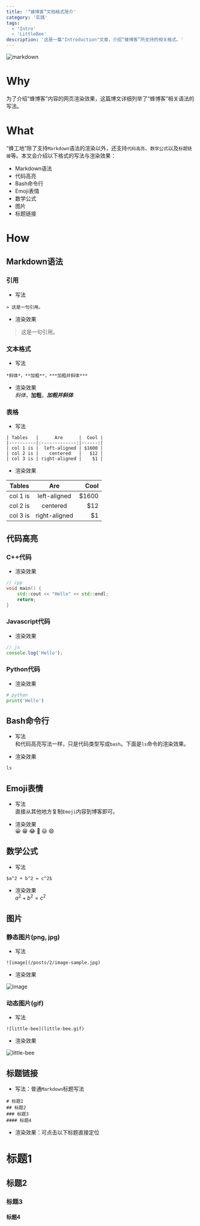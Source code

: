 ```yaml
---
title: '“蜂博客”文档格式简介'
category: '实践'
tags:
  - 'Intro'
  - 'LittleBee'
description: '这是一篇"Introduction"文章，介绍“蜂博客”所支持的相关格式。'
---
```


![markdown](/posts/2/markdown.png)

# Why

为了介绍“蜂博客”内容的网页渲染效果，这篇博文详细列举了“蜂博客”相关语法的写法。

# What

“蜂工地”除了支持`Markdown`语法的渲染以外，还支持`代码高亮`、`数学公式`以及`标题链接`等。本文会介绍以下格式的写法与渲染效果：
- Markdown语法
- 代码高亮
- Bash命令行
- Emoji表情
- 数学公式
- 图片
- 标题链接

# How

## Markdown语法

### 引用

- 写法

```
> 这是一句引用。
```

- 渲染效果<br>
> 这是一句引用。

### 文本格式

- 写法

```
*斜体*，**加粗**，***加粗并斜体***
```

- 渲染效果<br>
*斜体*，**加粗**，***加粗并斜体***

### 表格

- 写法

```
| Tables   |      Are      |  Cool |
|----------|:-------------:|------:|
| col 1 is |  left-aligned | $1600 |
| col 2 is |    centered   |   $12 |
| col 3 is | right-aligned |    $1 |
```

- 渲染效果

| Tables   |      Are      |   Cool |
| -------- | :-----------: | -----: |
| col 1 is | left-aligned  | \$1600 |
| col 2 is |   centered    |   \$12 |
| col 3 is | right-aligned |    \$1 |

## 代码高亮

### C++代码

- 渲染效果

```cpp
// cpp
void main() {
    std::cout << "Hello" << std::endl;
    return;
}
```

### Javascript代码

- 渲染效果

```js
// js
console.log('Hello');
```

### Python代码

- 渲染效果

```python
# python
print('Hello')
```

## Bash命令行

- 写法<br>
和代码高亮写法一样，只是代码类型写成`bash`。下面是`ls`命令的渲染效果。

- 渲染效果

```bash
ls
```

## Emoji表情

- 写法<br>
直接从其他地方复制`Emoji`内容到博客即可。

- 渲染效果<br>
😀 😁 😂 🤣 😃 😄

## 数学公式

- 写法

```
$a^2 + b^2 = c^2$
```

- 渲染效果<br>
$a^2 + b^2 = c^2$

## 图片

### 静态图片(png, jpg)

- 写法

```
![image](/posts/2/image-sample.jpg)
```

- 渲染效果

![image](/posts/2/image-sample.jpg)

### 动态图片(gif)

- 写法

```
![little-bee](little-bee.gif)
```

- 渲染效果

![little-bee](little-bee.gif)

## 标题链接

- 写法：普通`Markdown`标题写法

```
# 标题1
## 标题2
### 标题3
#### 标题4
```

- 渲染效果：可点击以下标题直接定位<br>
# 标题1
## 标题2
### 标题3
#### 标题4
